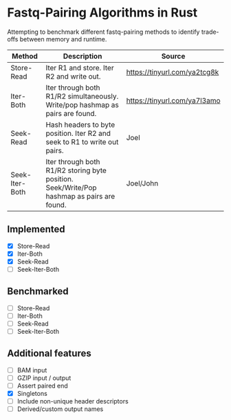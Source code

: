 # Fastq-Pairing Algorithms in Rust

Attempting to benchmark different fastq-pairing methods to identify trade-offs between memory and runtime.


| Method         | Description                                                                               | Source                       |
|----------------|-------------------------------------------------------------------------------------------|------------------------------|
| Store-Read     | Iter R1 and store. Iter R2 and write out.                                                 | https://tinyurl.com/ya2tcg8k |
| Iter-Both      | Iter through both R1/R2 simultaneously.  Write/pop hashmap as pairs are found.            | https://tinyurl.com/ya7l3amo |
| Seek-Read      | Hash headers to byte position.  Iter R2 and seek to R1 to write out pairs.                | Joel                         |
| Seek-Iter-Both | Iter through both R1/R2 storing byte position. Seek/Write/Pop hashmap as pairs are found. | Joel/John                    |


## Implemented
- [x] Store-Read
- [x] Iter-Both
- [x] Seek-Read
- [ ] Seek-Iter-Both

## Benchmarked
- [ ] Store-Read
- [ ] Iter-Both
- [ ] Seek-Read
- [ ] Seek-Iter-Both

## Additional features
- [ ] BAM input
- [ ] GZIP input / output
- [ ] Assert paired end
- [x] Singletons
- [ ] Include non-unique header descriptors
- [ ] Derived/custom output names
